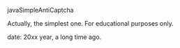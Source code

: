 javaSimpleAntiCaptcha

Actually, the simplest one.
For educational purposes only.

date: 20xx year, a long time ago.